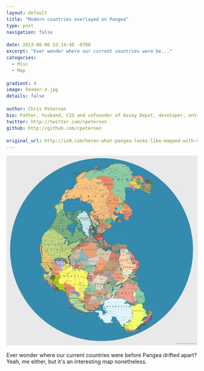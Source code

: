 ```yaml
---
layout: default
title: "Modern countries overlayed on Pangea"
type: post
navigation: false

date: 2013-06-06 23:14:40 -0700
excerpt: "Ever wonder where our current countries were be..."
categories:
  - Misc
  - Map

gradient: 4
image: header-4.jpg
details: false

author: Chris Petersen
bio: Father, husband, CIO and cofounder of Assay Depot, developer, entrepreneur and technologist.
twitter: http://twitter.com/cpetersen
github: http://github.com/cpetersen

original_url: http://io9.com/heres-what-pangea-looks-like-mapped-with-modern-politi-509812695
---
```





  ![Here's what Pangea looks like mapped with modern political borders](/assets/import/eece069c7d782fd0b6f7a49546e6ab77.jpg)  

 Ever wonder where our current countries were before Pangea drifted apart? Yeah, me either, but it's an interesting map nonetheless.
